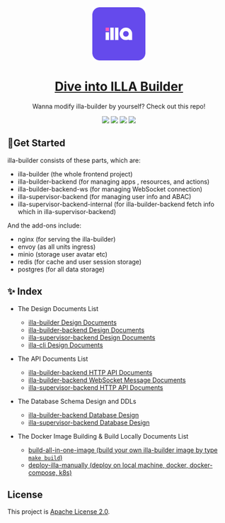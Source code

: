 <div align="center">
  <a href="https://cloud.illacloud.com/">
    <img alt="ILLA Design Logo" width="120px" height="120px" src="https://github.com/illacloud/.github/blob/main/assets/images/illa-logo.svg"/>
  </a>
</div>

<h1 align="center"><a href="https://cloud.illacloud.com/">Dive into ILLA Builder</a> </h1>

<p align="center">Wanna modify illa-builder by yourself? Check out this repo! </p>


<p align="center">
  <a href="https://discord.gg/illacloud"><img src="https://img.shields.io/badge/chat-Discord-7289DA?logo=discord" height=18></a>
  <a href="https://twitter.com/illacloudHQ"><img src="https://img.shields.io/badge/Twitter-1DA1F2?logo=twitter&logoColor=white" height=18></a>
  <a href="https://github.com/orgs/illacloud/discussions"><img src="https://img.shields.io/badge/discussions-GitHub-333333?logo=github" height=18></a>
  <a href="./LICENSE"><img src="https://img.shields.io/github/license/illacloud/illa-builder" height=18></a>
</p>



## 🚀Get Started

illa-builder consists of these parts, which are:
- illa-builder (the whole frontend project)
- illa-builder-backend (for managing apps , resources, and actions)
- illa-builder-backend-ws (for managing WebSocket connection)
- illa-supervisor-backend (for managing user info and ABAC)
- illa-supervisor-backend-internal (for illa-builder-backend fetch info which in illa-supervisor-backend)

And the add-ons include:
- nginx (for serving the illa-builder)
- envoy (as all units ingress)
- minio (storage user avatar etc)
- redis (for cache and user session storage)
- postgres (for all data storage)


## ✨ Index

- The Design Documents List 
  - [illa-builder Design Documents]()
  - [illa-builder-backend Design Documents]()
  - [illa-supervisor-backend Design Documents]()
  - [illa-cli Design Documents](https://github.com/illacloud/illa/blob/main/docs/Subcommands.md)

- The API Documents List
  - [illa-builder-backend HTTP API Documents](https://github.com/illacloud/illa-builder-backend-api-docs)
  - [illa-builder-backend WebSocket Message Documents](https://github.com/illacloud/illa-builder-backend-websocket-docs)
  - [illa-supervisor-backend HTTP API Documents](https://github.com/illacloud/illa-supervisor-backend-api-docs)

- The Database Schema Design and DDLs
  - [illa-builder-backend Database Design](https://github.com/illacloud/build-all-in-one-image/blob/main/illa-builder-backend-database-schema.md)
  - [illa-supervisor-backend Database Design](https://github.com/illacloud/build-all-in-one-image/blob/main/illa-supervisor-backend-database-schema.md)

- The Docker Image Building & Build Locally Documents List
  - [build-all-in-one-image (build your own illa-builder image by type ```make build```)](https://github.com/illacloud/build-all-in-one-image)
  - [deploy-illa-manually (deploy on local machine, docker, docker-compose, k8s)](https://github.com/illacloud/deploy-illa-manually)

## License

This project is [Apache License 2.0](./LICENSE).
